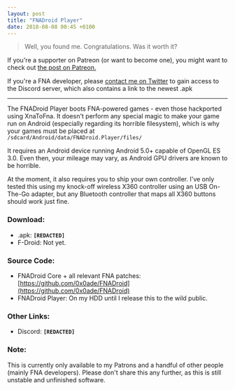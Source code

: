 ```yaml
---
layout: post
title: "FNADroid Player"
date: 2018-08-08 00:45 +0100
---
```


> Well, you found me. Congratulations. Was it worth it?

If you're a supporter on Patreon (or want to become one), you might want to check out [the post on Patreon.](https://www.patreon.com/posts/20619709)

If you're a FNA developer, please [contact me on Twitter](https://twitter.com/0x0ade) to gain access to the Discord server, which also contains a link to the newest .apk

----

The FNADroid Player boots FNA-powered games - even those hackported using XnaToFna.
It doesn't perform any special magic to make your game run on Android (especially regarding its horrible filesystem), which is why your games must be placed at `/sdcard/Android/data/FNADroid.Player/files/`

It requires an Android device running Android 5.0+ capable of OpenGL ES 3.0. Even then, your mileage may vary, as Android GPU drivers are known to be horrible.

At the moment, it also requires you to ship your own controller. I've only tested this using my knock-off wireless X360 controller using an USB On-The-Go adapter, but any Bluetooth controller that maps all X360 buttons should work just fine.

### Download:
- .apk: **`[REDACTED]`**
- F-Droid: Not yet.

### Source Code:
- FNADroid Core + all relevant FNA patches: [https://github.com/0x0ade/FNADroid](https://github.com/0x0ade/FNADroid)
- FNADroid Player: On my HDD until I release this to the wild public.

### Other Links:
- Discord: **`[REDACTED]`**

### Note:
This is currently only available to my Patrons and a handful of other people (mainly FNA developers). Please don't share this any further, as this is still unstable and unfinished software.

